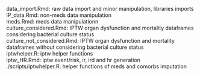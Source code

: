 data_import.Rmd: raw data import and minor manipulation, libraries imports <br />
IP_data.Rmd: non-meds data manipulation <br />
meds.Rmd: meds data manipulationn <br />
culture_considered.Rmd: IPTW organ dysfunction and mortality dataframes considering bacterial culture status <br />
culture_not_considered.Rmd: IPTW organ dysfunction and mortality dataframes without considering bacterial culture status  <br />
iptwhelper.R: iptw helper functions <br />
iptw_HR.Rmd: iptw event/risk, ir, ird and hr generation <br />
./scripts/iptwhelper.R: helper functions of meds and comorbs imputation